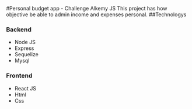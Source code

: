#Personal budget app - Challenge Alkemy JS
This project has how objective be able to admin income and expenses personal.
##Technologys
### Backend
- Node JS 
- Express
- Sequelize
- Mysql
### Frontend
- React JS
- Html
- Css
